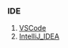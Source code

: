 ### IDE
1. [VSCode](./VSCode/ReadMe.md)
1. [IntelliJ_IDEA](./IntelliJ_IDEA/IntelliJ%20IDEA%20keyboard%20shortcuts.md)